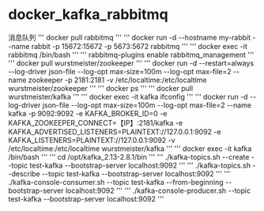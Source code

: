 # docker_kafka_rabbitmq
消息队列
'''
docker pull rabbitmq
'''
'''
docker run -d --hostname my-rabbit --name rabbit -p 15672:15672 -p 5673:5672 rabbitmq
'''
'''
docker exec -it rabbitmq /bin/bash
'''
'''
rabbitmq-plugins enable rabbitmq_management
'''
'''
docker pull wurstmeister/zookeeper 
'''
'''
docker run -d --restart=always --log-driver json-file --log-opt max-size=100m --log-opt max-file=2  --name zookeeper -p 2181:2181 -v /etc/localtime:/etc/localtime wurstmeister/zookeeper
'''
'''
docker ps
'''
'''
docker pull wurstmeister/kafka
'''
'''
docker exec -it kafka ifconfig
'''
'''
docker run -d  --log-driver json-file --log-opt max-size=100m --log-opt max-file=2 --name kafka -p 9092:9092 -e KAFKA_BROKER_ID=0 -e KAFKA_ZOOKEEPER_CONNECT=【IP】:2181/kafka -e KAFKA_ADVERTISED_LISTENERS=PLAINTEXT://127.0.0.1:9092 -e KAFKA_LISTENERS=PLAINTEXT://127.0.0.1:9092 -v /etc/localtime:/etc/localtime wurstmeister/kafka
'''
'''
docker exec -it kafka /bin/bash
'''
'''
cd  /opt/kafka_2.13-2.8.1/bin
'''
'''
./kafka-topics.sh --create --topic test-kafka --bootstrap-server localhost:9092
'''
'''
./kafka-topics.sh --describe --topic test-kafka --bootstrap-server localhost:9092
'''
'''
./kafka-console-consumer.sh --topic test-kafka --from-beginning --bootstrap-server localhost:9092
'''
'''
./kafka-console-producer.sh --topic test-kafka --bootstrap-server localhost:9092
'''
